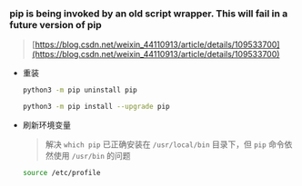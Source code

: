 ### pip is being invoked by an old script wrapper. This will fail in a future version of pip

> [https://blog.csdn.net/weixin_44110913/article/details/109533700](https://blog.csdn.net/weixin_44110913/article/details/109533700)

-   重装

    ```bash
    python3 -m pip uninstall pip

    python3 -m pip install --upgrade pip
    ```

-   刷新环境变量

    > 解决 `which pip` 已正确安装在 `/usr/local/bin` 目录下，但 `pip` 命令依然使用 `/usr/bin` 的问题

    ```bash
    source /etc/profile
    ```
